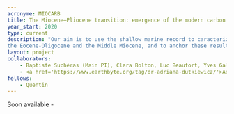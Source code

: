 ```yaml
---
acronyme: MIOCARB
title: The Miocene–Pliocene transition: emergence of the modern carbon cycle
year_start: 2020
type: current
description: "Our aim is to use the shallow marine record to caracterize coastal environmental changes occuring accross the two main climatic transition of the last 40 Myrs, 
the Eocene-Oligocene and the Middle Miocene, and to anchor these results to global signal using the Earth System model IPSL-CM5A2"
layout: project
collaborators:
    - Baptiste Suchéras (Main PI), Clara Bolton, Luc Beaufort, Yves Gally, Jean-Charles Mazur (CEREGE, AMU)
    - <a href='https://www.earthbyte.org/tag/dr-adriana-dutkiewicz/'>Adriana Dutkiewicz</a> (EarthByte - Sydney)
fellows: 
    - Quentin
---
```


Soon available - 
